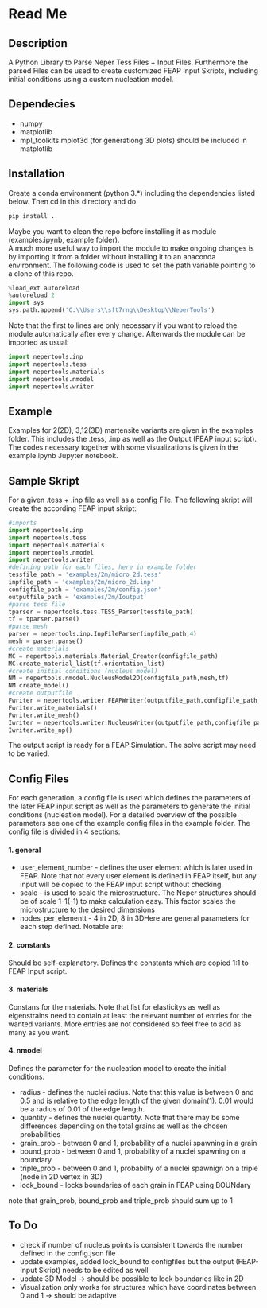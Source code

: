 # Read Me
## Description
A Python Library to Parse Neper Tess Files + Input Files. 
Furthermore the parsed Files can be used to create customized FEAP Input Skripts,
including initial conditions using a custom nucleation model.
## Dependecies
* numpy
* matplotlib
* mpl_toolkits.mplot3d (for generationg 3D plots) should be included in matplotlib
## Installation
Create a conda environment (python 3.*) including the dependencies listed below. Then cd in this directory and do
```bash
pip install .
```  
Maybe you want to clean the repo before installing it as module (examples.ipynb, example folder).  
A much more useful way to import the module to make ongoing changes is by importing it from a folder without installing it to an anaconda environment. 
The following code is used to set the path variable pointing to a clone of this repo.
```python
%load_ext autoreload
%autoreload 2
import sys
sys.path.append('C:\\Users\\sft7rng\\Desktop\\NeperTools')
``` 
Note that the first to lines are only necessary if you want to reload the module automatically after every change. Afterwards the module can be imported as usual:
```python
import nepertools.inp
import nepertools.tess
import nepertools.materials
import nepertools.nmodel
import nepertools.writer
``` 
## Example
Examples for 2(2D), 3,12(3D) martensite variants are given in the examples folder. This includes the .tess, .inp as well as the Output (FEAP input script). The codes necessary together with some visualizations is given in the example.ipynb Jupyter notebook.

## Sample Skript
For a given .tess + .inp file as well as a config File. The following skript will create the according FEAP input skript:  
```python
#imports 
import nepertools.inp
import nepertools.tess
import nepertools.materials
import nepertools.nmodel
import nepertools.writer
#defining path for each files, here in example folder 
tessfile_path = 'examples/2m/micro_2d.tess'
inpfile_path = 'examples/2m/micro_2d.inp'
configfile_path = 'examples/2m/config.json'
outputfile_path = 'examples/2m/Ioutput'
#parse tess file
tparser = nepertools.tess.TESS_Parser(tessfile_path) 
tf = tparser.parse()
#parse mesh
parser = nepertools.inp.InpFileParser(inpfile_path,4)
mesh = parser.parse()
#create materials
MC = nepertools.materials.Material_Creator(configfile_path)
MC.create_material_list(tf.orientation_list)
#create initial conditions (nucleus model)
NM = nepertools.nmodel.NucleusModel2D(configfile_path,mesh,tf)
NM.create_model()
#create outputfile
Fwriter = nepertools.writer.FEAPWriter(outputfile_path,configfile_path,mesh,MC.material_list)
Fwriter.write_materials()
Fwriter.write_mesh()
Iwriter = nepertools.writer.NucleusWriter(outputfile_path,configfile_path,NM)
Iwriter.write_np()
```
The output script is ready for a FEAP Simulation. The solve script may need to be varied.
## Config Files
For each generation, a config file is used which defines the parameters of the later FEAP input script as well as the parameters to generate the initial conditions (nucleation model). For a detailed overview of the possible parameters see one of the example config files in the example folder. The config file is divided in 4 sections:
#### 1. general
* user_element_number - defines the user element which is later used in FEAP. Note that not every user element is defined in FEAP itself, but any input will be copied to the FEAP input script without checking.
* scale - is used to scale the microstructure. The Neper structures should be of scale 1-1(-1) to make calculation easy. This factor scales the microstructure to the desired dimensions
* nodes_per_elementt - 4 in 2D, 8 in 3DHere are general parameters for each step defined. Notable are:
#### 2. constants
Should be self-explanatory. Defines the constants which are copied 1:1 to FEAP Input script.
#### 3. materials
Constans for the materials. Note that list for elasticitys as well as eigenstrains need to contain at least the relevant number of entries for the wanted variants. More entries are not considered so feel free to add as many as you want.
#### 4. nmodel
Defines the parameter for the nucleation model to create the initial conditions.
* radius - defines the nuclei radius. Note that this value is between 0 and 0.5 and is relative to the edge length of the given domain(1). 0.01 would be a radius of 0.01 of the edge length.
* quantity - defines the nuclei quantity. Note that there may be some differences depending on the total grains as well as the chosen probabilities
* grain_prob - between 0 and 1, probability of a nuclei spawning in a grain
* bound_prob - between 0 and 1, probability of a nuclei spawning on a boundary
* triple_prob - between 0 and 1, probabilty of a nuclei spawnign on a triple (node in 2D vertex in 3D)  
* lock_bound - locks boundaries of each grain in FEAP using BOUNdary

note that grain_prob, bound_prob and triple_prob should sum up to 1
## To Do
* check if number of nucleus points is consistent towards the number defined in the config.json file
* update examples, added lock_bound to configfiles but the output (FEAP-Input Skript) needs to be edited as well
* update 3D Model -> should be possible to lock boundaries like in 2D
* Visualization only works for structures which have coordinates between 0 and 1 -> should be adaptive
